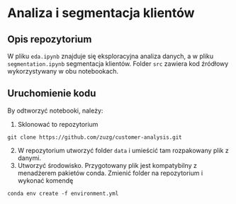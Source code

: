 # Analiza i segmentacja klientów
## Opis repozytorium
W pliku `eda.ipynb` znajduje się eksploracyjna analiza danych, a w pliku `segmentation.ipynb` segmentacja klientów. Folder `src` zawiera kod źródłowy wykorzystywany w obu notebookach.

## Uruchomienie kodu
By odtworzyć notebooki, należy:
1. Sklonować to repozytorium
```
git clone https://github.com/zuzg/customer-analysis.git
```
2. W repozytorium utworzyć folder `data` i umieścić tam rozpakowany plik z danymi.
3. Utworzyć środowisko. Przygotowany plik jest kompatybilny z menadżerem pakietów conda. Zmienić folder na repozytorium i wykonać komendę
```
conda env create -f environment.yml
```
